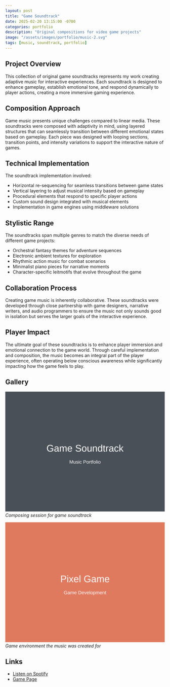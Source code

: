 ```yaml
---
layout: post
title: "Game Soundtrack"
date: 2025-02-20 13:15:00 -0700
categories: portfolio
description: "Original compositions for video game projects"
image: "/assets/images/portfolio/music-2.svg"
tags: [music, soundtrack, portfolio]
---
```


## Project Overview

This collection of original game soundtracks represents my work creating adaptive music for interactive experiences. Each soundtrack is designed to enhance gameplay, establish emotional tone, and respond dynamically to player actions, creating a more immersive gaming experience.

## Composition Approach

Game music presents unique challenges compared to linear media. These soundtracks were composed with adaptivity in mind, using layered structures that can seamlessly transition between different emotional states based on gameplay. Each piece was designed with looping sections, transition points, and intensity variations to support the interactive nature of games.

## Technical Implementation

The soundtrack implementation involved:

- Horizontal re-sequencing for seamless transitions between game states
- Vertical layering to adjust musical intensity based on gameplay
- Procedural elements that respond to specific player actions
- Custom sound design integrated with musical elements
- Implementation in game engines using middleware solutions

## Stylistic Range

The soundtracks span multiple genres to match the diverse needs of different game projects:

- Orchestral fantasy themes for adventure sequences
- Electronic ambient textures for exploration
- Rhythmic action music for combat scenarios
- Minimalist piano pieces for narrative moments
- Character-specific leitmotifs that evolve throughout the game

## Collaboration Process

Creating game music is inherently collaborative. These soundtracks were developed through close partnership with game designers, narrative writers, and audio programmers to ensure the music not only sounds good in isolation but serves the larger goals of the interactive experience.

## Player Impact

The ultimate goal of these soundtracks is to enhance player immersion and emotional connection to the game world. Through careful implementation and composition, the music becomes an integral part of the player experience, often operating below conscious awareness while significantly impacting how the game feels to play.

## Gallery

![Composing session for game soundtrack](/assets/images/portfolio/music-2.svg)
*Composing session for game soundtrack*

![Game environment the music was created for](/assets/images/portfolio/game-1.svg)
*Game environment the music was created for*

## Links

- [Listen on Spotify](https://spotify.com/)
- [Game Page](#)
